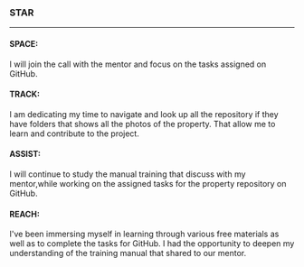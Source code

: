 ### STAR
---
#### SPACE:
I will join the call with the mentor and focus on the tasks assigned on GitHub. 

#### TRACK:
I am dedicating my time to navigate and look up all the repository if they have folders that shows all the photos of the property. That allow me to learn and contribute to the project. 

#### ASSIST:
I will continue to study the manual training that discuss with my mentor,while working on the assigned tasks for the property repository on GitHub.

#### REACH: 
I've been immersing myself in learning through various free materials as well as to complete the tasks for GitHub. I had the opportunity to deepen my understanding of the training manual that shared to our mentor.
